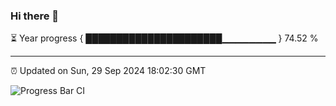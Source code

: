 ### Hi there 👋

⏳ Year progress { ██████████████████████▁▁▁▁▁▁▁▁ } 74.52 %

---

⏰ Updated on Sun, 29 Sep 2024 18:02:30 GMT

![Progress Bar CI](https://github.com/EinsPommes/EinsPommes/blob/main/.github/workflows/main.yml)
